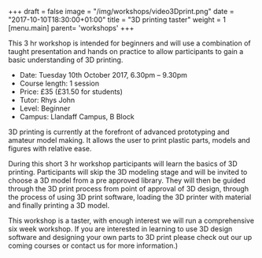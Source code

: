 +++
draft = false
image = "/img/workshops/video3Dprint.png"
date = "2017-10-10T18:30:00+01:00"
title = "3D printing taster"
weight = 1
[menu.main]
  parent= 'workshops'
+++

This 3 hr workshop is intended for beginners and will use a combination of taught presentation and hands on practice to allow participants to gain a basic understanding of 3D printing.

 - Date: Tuesday 10th October 2017, 6.30pm – 9.30pm
 - Course length: 1 session
 - Price: £35 (£31.50 for students)
 - Tutor: Rhys John
 - Level: Beginner
 - Campus: Llandaff Campus, B Block

3D printing is currently at the forefront of advanced prototyping and amateur model making. It allows the user to print plastic parts, models and figures with relative ease.

During this short 3 hr workshop participants will learn the basics of 3D printing. Participants will skip the 3D modeling stage and will be invited to choose a 3D model from a pre approved library. They will then be guided through the 3D print process from point of approval of 3D design, through the process of using 3D print software, loading the 3D printer with material and finally printing a 3D model.

This workshop is a taster, with enough interest we will run a comprehensive six week workshop. If you are interested in learning to use 3D design software and designing your own parts to 3D print please check out our up coming courses or contact us for more information.)
